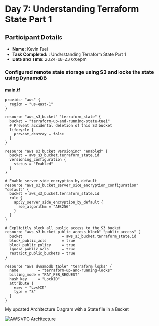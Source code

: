 # Day 7: Understanding Terraform State Part 1

## Participant Details
- **Name:** Kevin Tuei
- **Task Completed:** : Understanding Terraform State Part 1
- **Date and Time:** 2024-08-23 6:66pm


### Configured remote state storage using S3 and locke the state using DynamoDB
#### main.tf
```hcl
provider "aws" {
  region = "us-east-1"
}

resource "aws_s3_bucket" "terraform_state" {
  bucket = "terraform-up-and-running-state-tuei"
  # Prevent accidental deletion of this S3 bucket
  lifecycle {
    prevent_destroy = false
  }
}

resource "aws_s3_bucket_versioning" "enabled" {
  bucket = aws_s3_bucket.terraform_state.id
  versioning_configuration {
    status = "Enabled"
  }
}

# Enable server-side encryption by default
resource "aws_s3_bucket_server_side_encryption_configuration" "default" {
  bucket = aws_s3_bucket.terraform_state.id
  rule {
    apply_server_side_encryption_by_default {
      sse_algorithm = "AES256"
    }
  }
}

# Explicitly block all public access to the S3 bucket
resource "aws_s3_bucket_public_access_block" "public_access" {
  bucket                  = aws_s3_bucket.terraform_state.id
  block_public_acls       = true
  block_public_policy     = true
  ignore_public_acls      = true
  restrict_public_buckets = true
}

resource "aws_dynamodb_table" "terraform_locks" {
  name         = "terraform-up-and-running-locks"
  billing_mode = "PAY_PER_REQUEST"
  hash_key     = "LockID"
  attribute {
    name = "LockID"
    type = "S"
  }
}
```



My updated Architecture Diagram with a State file in a Bucket

![AWS VPC Architecture](https://tuei-aws-diagrams.s3.amazonaws.com/StateFile.png)
